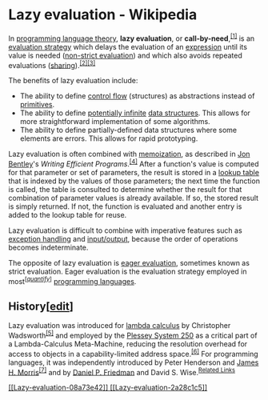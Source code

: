 # Lazy evaluation - Wikipedia

<div><div>
<p>In <a href="/wiki/Programming_language_theory">programming language theory</a>, <b>lazy evaluation</b>, or <b>call-by-need</b>,<sup><a href="#cite_note-1">[1]</a></sup> is an <a href="/wiki/Evaluation_strategy">evaluation strategy</a> which delays the evaluation of an <a href="/wiki/Expression_(computer_science)">expression</a> until its value is needed (<a href="/wiki/Non-strict_evaluation">non-strict evaluation</a>) and which also avoids repeated evaluations (<a href="/wiki/Sharing_(computer_science)">sharing</a>).<sup><a href="#cite_note-WattFindlay2004-2">[2]</a></sup><sup><a href="#cite_note-3">[3]</a></sup>
</p><p>The benefits of lazy evaluation include: 
</p>
<ul><li>The ability to define <a href="/wiki/Control_flow">control flow</a> (structures) as abstractions instead of <a href="/wiki/Language_primitive">primitives</a>.</li>
<li>The ability to define <a href="/wiki/Actual_infinity">potentially infinite</a> <a href="/wiki/Data_structure">data structures</a>. This allows for more straightforward implementation of some algorithms.</li>
<li>The ability to define partially-defined data structures where some elements are errors. This allows for rapid prototyping.</li></ul>
<p>Lazy evaluation is often combined with <a href="/wiki/Memoization">memoization</a>, as described in <a href="/wiki/Jon_Bentley_(computer_scientist)">Jon Bentley</a>'s <i>Writing Efficient Programs</i>.<sup><a href="#cite_note-4">[4]</a></sup> After a function's value is computed for that parameter or set of parameters, the result is stored in a <a href="/wiki/Lookup_table">lookup table</a> that is indexed by the values of those parameters; the next time the function is called, the table is consulted to determine whether the result for that combination of parameter values is already available. If so, the stored result is simply returned. If not, the function is evaluated and another entry is added to the lookup table for reuse.
</p><p>Lazy evaluation is difficult to combine with imperative features such as <a href="/wiki/Exception_handling">exception handling</a> and <a href="/wiki/Input/output">input/output</a>, because the order of operations becomes indeterminate. 
</p><p>The opposite of lazy evaluation is <a href="/wiki/Eager_evaluation">eager evaluation</a>, sometimes known as strict evaluation. Eager evaluation is the evaluation strategy employed in most<sup>[<i><a href="/wiki/Wikipedia:Manual_of_Style/Dates_and_numbers">quantify</a></i>]</sup> <a href="/wiki/Programming_language">programming languages</a>.
</p>
<h2>History[<a href="/w/index.php?title=Lazy_evaluation&amp;action=edit&amp;section=1">edit</a>]</h2>
<p>Lazy evaluation was introduced for <a href="/wiki/Lambda_calculus">lambda calculus</a> by Christopher Wadsworth<sup><a href="#cite_note-5">[5]</a></sup> and employed by the <a href="/wiki/Plessey_System_250">Plessey System 250</a> as a critical part of a Lambda-Calculus Meta-Machine, reducing the resolution overhead for access to objects in a capability-limited address space.<sup><a href="#cite_note-6">[6]</a></sup> For programming languages, it was independently introduced by Peter Henderson and <a href="/wiki/James_H._Morris">James H. Morris</a><sup><a href="#cite_note-7">[7]</a></sup> and by <a href="/wiki/Daniel_P._Friedman">Daniel P. Friedman</a> and David S. Wise.<sup><a href="#cite_

## Related Links
[[Lazy-evaluation-08a73e42]]
[[Lazy-evaluation-2a28c1c5]]